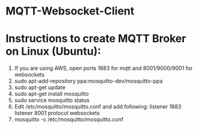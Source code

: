 # MQTT-Websocket-Client
# Instructions to create MQTT Broker on Linux (Ubuntu):
1. If you are using AWS, open ports 1883 for mqtt and 8001/9000/9001 for websockets
2. sudo apt-add-repository ppa:mosquitto-dev/mosquitto-ppa 
3. sudo apt-get update 
4. sudo apt-get install mosquitto 
5. sudo service mosquitto status
6. Edit /etc/mosquitto/mosquitto.conf and add following:
    listener 1883
    listener 8001
    protocol websockets
7. mosquitto -c /etc/mosquitto/mosquitto.conf

